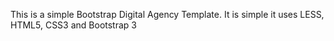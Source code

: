 This is a simple Bootstrap Digital Agency Template. It is simple it uses LESS, HTML5, CSS3 and Bootstrap 3
